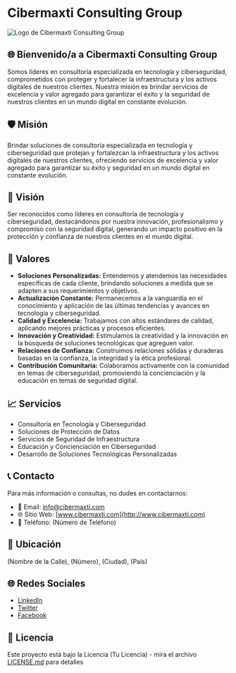 # Cibermaxti Consulting Group

![Logo de Cibermaxti Consulting Group](https://pub-048b20f5730e4cf59b7ce40a3d44c2b6.r2.dev/main-logo-transparent.png)

## 🌐 Bienvenido/a a Cibermaxti Consulting Group
Somos líderes en consultoría especializada en tecnología y ciberseguridad, comprometidos con proteger y fortalecer la infraestructura y los activos digitales de nuestros clientes. Nuestra misión es brindar servicios de excelencia y valor agregado para garantizar el éxito y la seguridad de nuestros clientes en un mundo digital en constante evolución.

## 🛡️ Misión
Brindar soluciones de consultoría especializada en tecnología y ciberseguridad que protejan y fortalezcan la infraestructura y los activos digitales de nuestros clientes, ofreciendo servicios de excelencia y valor agregado para garantizar su éxito y seguridad en un mundo digital en constante evolución.

## 🌟 Visión
Ser reconocidos como líderes en consultoría de tecnología y ciberseguridad, destacándonos por nuestra innovación, profesionalismo y compromiso con la seguridad digital, generando un impacto positivo en la protección y confianza de nuestros clientes en el mundo digital.

## 🌿 Valores
- **Soluciones Personalizadas:** Entendemos y atendemos las necesidades específicas de cada cliente, brindando soluciones a medida que se adapten a sus requerimientos y objetivos.
- **Actualización Constante:** Permanecemos a la vanguardia en el conocimiento y aplicación de las últimas tendencias y avances en tecnología y ciberseguridad.
- **Calidad y Excelencia:** Trabajamos con altos estándares de calidad, aplicando mejores prácticas y procesos eficientes.
- **Innovación y Creatividad:** Estimulamos la creatividad y la innovación en la búsqueda de soluciones tecnológicas que agreguen valor.
- **Relaciones de Confianza:** Construimos relaciones sólidas y duraderas basadas en la confianza, la integridad y la ética profesional.
- **Contribución Comunitaria:** Colaboramos activamente con la comunidad en temas de ciberseguridad, promoviendo la concienciación y la educación en temas de seguridad digital.

## 📈 Servicios
- Consultoría en Tecnología y Ciberseguridad
- Soluciones de Protección de Datos
- Servicios de Seguridad de Infraestructura
- Educación y Concienciación en Ciberseguridad
- Desarrollo de Soluciones Tecnológicas Personalizadas

## 📞 Contacto
Para más información o consultas, no dudes en contactarnos:
- 📧 Email: [info@cibermaxti.com](mailto:info@cibermaxti.com)
- 🌐 Sitio Web: [www.cibermaxti.com](http://www.cibermaxti.com)
- 📱 Teléfono: (Número de Teléfono)

## 📍 Ubicación
(Nombre de la Calle), (Número), (Ciudad), (País)

## 🌐 Redes Sociales
- [LinkedIn](URL_DE_LINKEDIN)
- [Twitter](URL_DE_TWITTER)
- [Facebook](URL_DE_FACEBOOK)

## 📝 Licencia
Este proyecto está bajo la Licencia (Tu Licencia) - mira el archivo [LICENSE.md](LICENSE.md) para detalles
